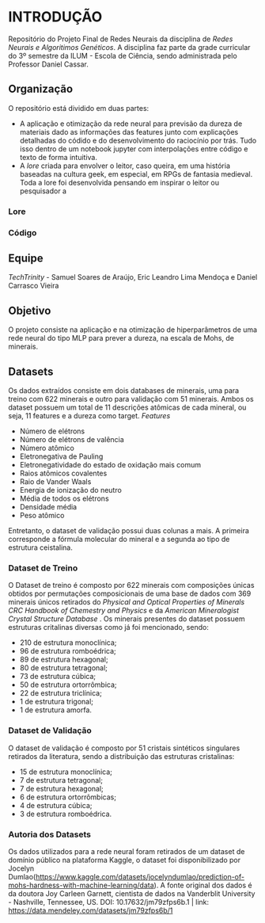 # INTRODUÇÃO
Repositório do Projeto Final de Redes Neurais da disciplina de *Redes Neurais e Algoritimos Genéticos*. A disciplina faz parte da grade curricular do 3º semestre da ILUM - Escola de Ciência, sendo administrada pelo Professor Daniel Cassar.

## Organização
O repositório está dividido em duas partes:
- A aplicação e otimização da rede neural para previsão da dureza de materiais dado as informações das features junto com explicações detalhadas do códido e do desenvolvimento do raciocínio por trás. Tudo isso dentro de um notebook jupyter com interpolações entre código e texto de forma intuitiva.
- A *lore* criada para envolver o leitor, caso queira, em uma história baseadas na cultura geek, em especial, em RPGs de fantasia medieval. Toda a lore foi desenvolvida pensando em inspirar o leitor ou pesquisador a 

### Lore

### Código

## Equipe
*TechTrinity* - Samuel Soares de Araújo, Eric Leandro Lima Mendoça e Daniel Carrasco Vieira 

## Objetivo
O projeto consiste na aplicação e na otimização de hiperparâmetros de uma rede neural do tipo MLP para prever a dureza, na escala de Mohs, de minerais. 

## Datasets
Os dados extraídos consiste em dois databases de minerais, uma para treino com 622 minerais e outro para validação com 51 minerais. Ambos os dataset possuem um total de 11 descrições atômicas de cada mineral, ou seja, 11 features e a dureza como target.
*Features*
- Número de elétrons
- Número de elétrons de valência
- Número atômico
- Eletronegativa de Pauling
- Eletronegatividade do estado de oxidação mais comum
- Raios atômicos covalentes
- Raio de Vander Waals
- Energia de ionização do neutro
- Média de todos os elétrons
- Densidade média
- Peso atômico
  
Entretanto, o dataset de validação possui duas colunas a mais. A primeira corresponde a fórmula molecular do mineral e a segunda ao tipo de estrutura ceistalina.

### Dataset de Treino
O Dataset de treino é composto por 622 minerais com composições únicas obtidos por permutações composicionais de uma base de dados com 369 minerais únicos retirados do *Physical and Optical Properties of Minerals CRC Handbook of Chemestry and Physics* e da *American Mineralogist Crystal Structure Database* . Os minerais presentes do dataset possuem estruturas critalinas diversas como já foi mencionado, sendo: 

- 210 de estrutura monoclínica;
- 96 de estrutura romboédrica;
- 89 de estrutura hexagonal;
- 80 de estrutura tetragonal;
- 73 de estrutura cúbica;
- 50 de estrutura ortorrômbica;
- 22 de estrutura triclínica;
- 1 de estrutura trigonal;
- 1 de estrutura amorfa.

### Dataset de Validação
O dataset de validação é composto por 51 cristais sintéticos singulares retirados da literatura, sendo a distribuição das estruturas cristalinas:

- 15 de estrutura monoclínica;
- 7 de estrutura tetragonal;
- 7 de estrutura hexagonal;
- 6 de estrutura ortorrômbicas;
- 4 de estrutura cúbica;
- 3 de estrutura romboédrica.

### Autoria dos Datasets
Os dados utilizados para a rede neural foram retirados de um dataset de domínio público na plataforma Kaggle, o dataset foi disponibilizado por Jocelyn Dumlao(https://www.kaggle.com/datasets/jocelyndumlao/prediction-of-mohs-hardness-with-machine-learning/data). A fonte original dos dados é da doutora Joy Carleen Garnett, cientista de dados na Vanderblit University - Nashville, Tennessee, US.
DOI: 10.17632/jm79zfps6b.1 | link: https://data.mendeley.com/datasets/jm79zfps6b/1






